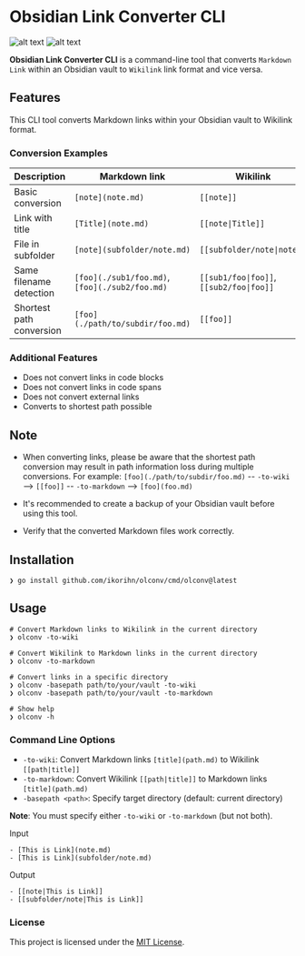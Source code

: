 # Obsidian Link Converter CLI

![alt text](https://img.shields.io/badge/cli-blue)
![alt text](https://img.shields.io/badge/Go-00ADD8?logo=go)

**Obsidian Link Converter CLI** is a command-line tool that converts `Markdown Link` within an Obsidian vault to `Wikilink` link format and vice versa.

## Features

This CLI tool converts Markdown links within your Obsidian vault to Wikilink format.

### Conversion Examples

| Description              | Markdown link                                  | Wikilink                                 |
| ------------------------ | ---------------------------------------------- | ---------------------------------------- |
| Basic conversion         | `[note](note.md)`                              | `[[note]]`                               |
| Link with title          | `[Title](note.md)`                             | `[[note\|Title]]`                        |
| File in subfolder        | `[note](subfolder/note.md)`                    | `[[subfolder/note\|note]]`               |
| Same filename detection  | `[foo](./sub1/foo.md)`, `[foo](./sub2/foo.md)` | `[[sub1/foo\|foo]]`, `[[sub2/foo\|foo]]` |
| Shortest path conversion | `[foo](./path/to/subdir/foo.md)`               | `[[foo]]`                                |

### Additional Features

- Does not convert links in code blocks
- Does not convert links in code spans
- Does not convert external links
- Converts to shortest path possible

## Note

- When converting links, please be aware that the shortest path conversion may result in path information loss during multiple conversions. For example:
`[foo](./path/to/subdir/foo.md)` -- `-to-wiki` --> `[[foo]]` -- `-to-markdown` --> `[foo](foo.md)`

- It's recommended to create a backup of your Obsidian vault before using this tool.
- Verify that the converted Markdown files work correctly.


## Installation

```shell
❯ go install github.com/ikorihn/olconv/cmd/olconv@latest
```

## Usage

```shell
# Convert Markdown links to Wikilink in the current directory
❯ olconv -to-wiki

# Convert Wikilink to Markdown links in the current directory
❯ olconv -to-markdown

# Convert links in a specific directory
❯ olconv -basepath path/to/your/vault -to-wiki
❯ olconv -basepath path/to/your/vault -to-markdown

# Show help
❯ olconv -h
```

### Command Line Options

- `-to-wiki`: Convert Markdown links `[title](path.md)` to Wikilink `[[path|title]]`
- `-to-markdown`: Convert Wikilink `[[path|title]]` to Markdown links `[title](path.md)`
- `-basepath <path>`: Specify target directory (default: current directory)

**Note**: You must specify either `-to-wiki` or `-to-markdown` (but not both).

Input

```
- [This is Link](note.md)
- [This is Link](subfolder/note.md)
```

Output

```
- [[note|This is Link]]
- [[subfolder/note|This is Link]]
```

### License

This project is licensed under the [MIT License](LICENSE).
